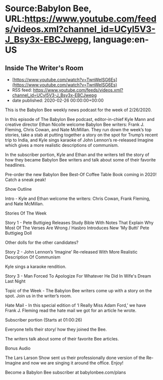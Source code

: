 # Source:Babylon Bee, URL:https://www.youtube.com/feeds/videos.xml?channel_id=UCyl5V3-J_Bsy3x-EBCJwepg, language:en-US

## Inside The Writer's Room
 - [https://www.youtube.com/watch?v=TwnWelSG6Es](https://www.youtube.com/watch?v=TwnWelSG6Es)
 - RSS feed: https://www.youtube.com/feeds/videos.xml?channel_id=UCyl5V3-J_Bsy3x-EBCJwepg
 - date published: 2020-02-26 00:00:00+00:00

This is the Babylon Bee weekly news podcast for the week of 2/26/2020. 

 In this episode of The Babylon Bee podcast, editor-in-chief Kyle Mann and creative director Ethan Nicolle welcome Babylon Bee writers: Frank J. Fleming, Chris Cowan, and Nate McMillan. They run down the week’s top stories, take a stab at putting together a story on the spot for Trump’s recent trip to India, and Kyle sings karaoke of John Lennon’s re-released Imagine which gives a more realistic descriptions of communism.

 In the subscriber portion, Kyle and Ethan and the writers tell the story of how they became Babylon Bee writers and talk about some of their favorite headlines.

  Pre-order the new Babylon Bee Best-Of Coffee Table Book coming in 2020! Catch a sneak peak!

 Show Outline

 Intro - Kyle and Ethan welcome the writers: Chris Cowan, Frank Fleming, and Nate McMillan.

 Stories Of The Week 

 Story 1 -  Pete Buttigieg Releases Study Bible With Notes That Explain Why Most Of The Verses Are Wrong /  Hasbro Introduces New 'My Butti' Pete Buttigieg Doll

   Other dolls for the other candidates?

   Story 2 -  John Lennon’s ‘Imagine’  Re-released With More Realistic Description Of Communism

   Kyle sings a karaoke rendition.

   Story 3 -  Man Forced To Apologize For Whatever He Did In Wife's Dream Last Night

 Topic of the Week - The Babylon Bee writers come up with a story on the spot. Join us in the writer’s room.

 Hate Mail -  In this special edition of ‘I Really Miss Adam Ford,’ we have Frank J. Fleming read the hate mail we got for an article he wrote.

 Subscriber portion (Starts at 01:00:26) 

 Everyone tells their story/ how they joined the Bee.

 The writers talk about some of their favorite Bee articles.

 Bonus Audio

 The Lars Larson Show sent us their professionally done version of the Re-Imagine and now we are singing it around the office. Enjoy!

 Become a Babylon Bee subscriber at babylonbee.com/plans

